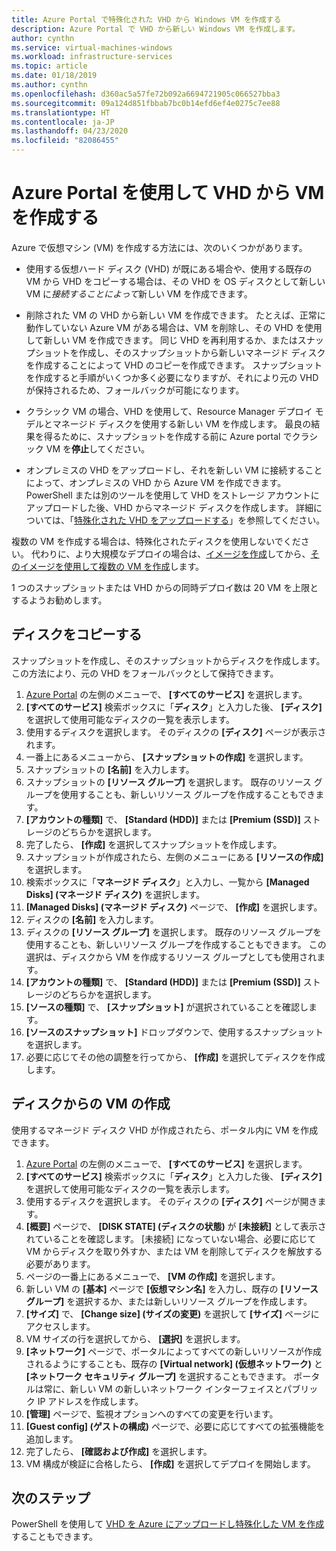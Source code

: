 ```yaml
---
title: Azure Portal で特殊化された VHD から Windows VM を作成する
description: Azure Portal で VHD から新しい Windows VM を作成します。
author: cynthn
ms.service: virtual-machines-windows
ms.workload: infrastructure-services
ms.topic: article
ms.date: 01/18/2019
ms.author: cynthn
ms.openlocfilehash: d360ac5a57fe72b092a6694721905c066527bba3
ms.sourcegitcommit: 09a124d851fbbab7bc0b14efd6ef4e0275c7ee88
ms.translationtype: HT
ms.contentlocale: ja-JP
ms.lasthandoff: 04/23/2020
ms.locfileid: "82086455"
---
```

# <a name="create-a-vm-from-a-vhd-by-using-the-azure-portal"></a>Azure Portal を使用して VHD から VM を作成する

Azure で仮想マシン (VM) を作成する方法には、次のいくつかがあります。 

- 使用する仮想ハード ディスク (VHD) が既にある場合や、使用する既存の VM から VHD をコピーする場合は、その VHD を OS ディスクとして新しい VM に*接続することによって*新しい VM を作成できます。 

- 削除された VM の VHD から新しい VM を作成できます。 たとえば、正常に動作していない Azure VM がある場合は、VM を削除し、その VHD を使用して新しい VM を作成できます。 同じ VHD を再利用するか、またはスナップショットを作成し、そのスナップショットから新しいマネージド ディスクを作成することによって VHD のコピーを作成できます。 スナップショットを作成すると手順がいくつか多く必要になりますが、それにより元の VHD が保持されるため、フォールバックが可能になります。

- クラシック VM の場合、VHD を使用して、Resource Manager デプロイ モデルとマネージド ディスクを使用する新しい VM を作成します。 最良の結果を得るために、スナップショットを作成する前に Azure portal でクラシック VM を**停止**してください。
 
- オンプレミスの VHD をアップロードし、それを新しい VM に接続することによって、オンプレミスの VHD から Azure VM を作成できます。 PowerShell または別のツールを使用して VHD をストレージ アカウントにアップロードした後、VHD からマネージド ディスクを作成します。 詳細については、「[特殊化された VHD をアップロードする](create-vm-specialized.md#option-2-upload-a-specialized-vhd)」を参照してください。 

複数の VM を作成する場合は、特殊化されたディスクを使用しないでください。 代わりに、より大規模なデプロイの場合は、[イメージを作成](capture-image-resource.md)してから、[そのイメージを使用して複数の VM を作成](create-vm-generalized-managed.md)します。

1 つのスナップショットまたは VHD からの同時デプロイ数は 20 VM を上限とするようお勧めします。 

## <a name="copy-a-disk"></a>ディスクをコピーする

スナップショットを作成し、そのスナップショットからディスクを作成します。 この方法により、元の VHD をフォールバックとして保持できます。

1. [Azure Portal](https://portal.azure.com) の左側のメニューで、 **[すべてのサービス]** を選択します。
2. **[すべてのサービス]** 検索ボックスに「**ディスク**」と入力した後、 **[ディスク]** を選択して使用可能なディスクの一覧を表示します。
3. 使用するディスクを選択します。 そのディスクの **[ディスク]** ページが表示されます。
4. 一番上にあるメニューから、 **[スナップショットの作成]** を選択します。 
5. スナップショットの **[名前]** を入力します。
6. スナップショットの **[リソース グループ]** を選択します。 既存のリソース グループを使用することも、新しいリソース グループを作成することもできます。
7. **[アカウントの種類]** で、 **[Standard (HDD)]** または **[Premium (SSD)]** ストレージのどちらかを選択します。
8. 完了したら、 **[作成]** を選択してスナップショットを作成します。
9. スナップショットが作成されたら、左側のメニューにある **[リソースの作成]** を選択します。
10. 検索ボックスに「**マネージド ディスク**」と入力し、一覧から **[Managed Disks] (マネージド ディスク)** を選択します。
11. **[Managed Disks] (マネージド ディスク)** ページで、 **[作成]** を選択します。
12. ディスクの **[名前]** を入力します。
13. ディスクの **[リソース グループ]** を選択します。 既存のリソース グループを使用することも、新しいリソース グループを作成することもできます。 この選択は、ディスクから VM を作成するリソース グループとしても使用されます。
14. **[アカウントの種類]** で、 **[Standard (HDD)]** または **[Premium (SSD)]** ストレージのどちらかを選択します。
15. **[ソースの種類]** で、 **[スナップショット]** が選択されていることを確認します。
16. **[ソースのスナップショット]** ドロップダウンで、使用するスナップショットを選択します。
17. 必要に応じてその他の調整を行ってから、 **[作成]** を選択してディスクを作成します。

## <a name="create-a-vm-from-a-disk"></a>ディスクからの VM の作成

使用するマネージド ディスク VHD が作成されたら、ポータル内に VM を作成できます。

1. [Azure Portal](https://portal.azure.com) の左側のメニューで、 **[すべてのサービス]** を選択します。
2. **[すべてのサービス]** 検索ボックスに「**ディスク**」と入力した後、 **[ディスク]** を選択して使用可能なディスクの一覧を表示します。
3. 使用するディスクを選択します。 そのディスクの **[ディスク]** ページが開きます。
4. **[概要]** ページで、 **[DISK STATE] (ディスクの状態)** が **[未接続]** として表示されていることを確認します。 [未接続] になっていない場合、必要に応じて VM からディスクを取り外すか、または VM を削除してディスクを解放する必要があります。
4. ページの一番上にあるメニューで、 **[VM の作成]** を選択します。
5. 新しい VM の **[基本]** ページで **[仮想マシン名]** を入力し、既存の **[リソース グループ]** を選択するか、または新しいリソース グループを作成します。
6. **[サイズ]** で、 **[Change size] (サイズの変更)** を選択して **[サイズ]** ページにアクセスします。
7. VM サイズの行を選択してから、 **[選択]** を選択します。
8. **[ネットワーク]** ページで、ポータルによってすべての新しいリソースが作成されるようにすることも、既存の **[Virtual network] (仮想ネットワーク)** と **[ネットワーク セキュリティ グループ]** を選択することもできます。 ポータルは常に、新しい VM の新しいネットワーク インターフェイスとパブリック IP アドレスを作成します。 
9. **[管理]** ページで、監視オプションへのすべての変更を行います。
10. **[Guest config] (ゲストの構成)** ページで、必要に応じてすべての拡張機能を追加します。
11. 完了したら、 **[確認および作成]** を選択します。 
12. VM 構成が検証に合格したら、 **[作成]** を選択してデプロイを開始します。


## <a name="next-steps"></a>次のステップ

PowerShell を使用して [VHD を Azure にアップロードし特殊化した VM を作成](create-vm-specialized.md)することもできます。


